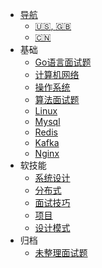 * [<span class="iconfont icon-icon_fabu"></span> 导航](README.md)
  * [:us:, :uk:](/)
  * [:cn:](/zh-cn/)
* 基础
  * [Go语言面试题](go/)
  * [计算机网络](network/)
  * [操作系统](os/)
  * [算法面试题](algo/)
  * [Linux](linux/)
  * [Mysql](mysql/)
  * [Redis](redis/)
  * [Kafka](kafka/)
  * [Nginx](nginx/)
* 软技能
  * [系统设计](design/)
  * [分布式](distributed/)
  * [面试技巧](tricks/)
  * [项目](projects/)
  * [设计模式](pattern/)
* 归档
  * [未整理面试题](archive/)